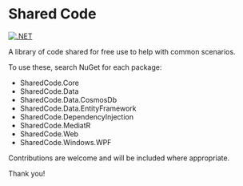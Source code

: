 # Shared Code
[![.NET](https://github.com/improvgroup/sharedcode/actions/workflows/dotnet.yml/badge.svg)](https://github.com/improvgroup/sharedcode/actions/workflows/dotnet.yml)

A library of code shared for free use to help with common scenarios.

To use these, search NuGet for each package:

 - SharedCode.Core
 - SharedCode.Data
 - SharedCode.Data.CosmosDb
 - SharedCode.Data.EntityFramework
 - SharedCode.DependencyInjection
 - SharedCode.MediatR
 - SharedCode.Web
 - SharedCode.Windows.WPF

Contributions are welcome and will be included where appropriate.

Thank you!
